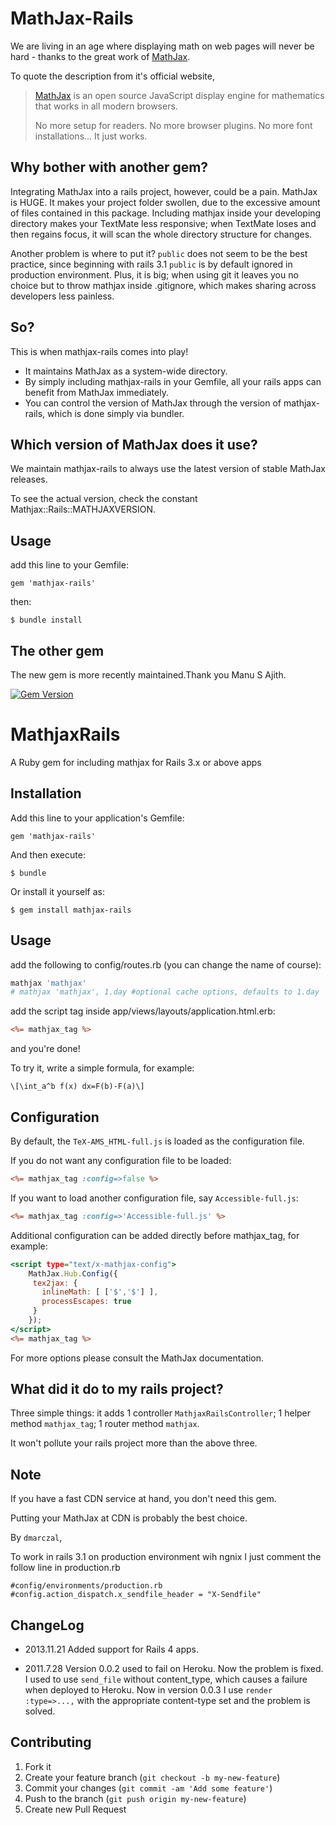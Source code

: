 # MathJax-Rails

We are living in an age where displaying math on web pages will never be hard - thanks to the great work of [MathJax](https://github.com/mathjax/MathJax). 

To quote the description from it's official website,

  > [MathJax](https://github.com/mathjax/MathJax) is an open source JavaScript display engine for mathematics that works in all modern browsers.
  > 
  > No more setup for readers. No more browser plugins. No more font installations… It just works.

## Why bother with another gem?

Integrating MathJax into a rails project, however, could be a pain. MathJax is HUGE. It makes your project folder swollen, due to the excessive amount of files contained in this package. Including mathjax inside your developing directory makes your TextMate less responsive; when TextMate loses and then regains focus, it will scan the whole directory structure for changes.

Another problem is where to put it? `public` does not seem to be the best practice, since beginning with rails 3.1 `public` is by default ignored in production environment. Plus, it is big; when using git it leaves you no choice but to throw mathjax inside .gitignore, which makes sharing across developers less painless.

## So?

This is when mathjax-rails comes into play!

* It maintains MathJax as a system-wide directory.
* By simply including mathjax-rails in your Gemfile, all your rails apps can benefit from MathJax immediately.
* You can control the version of MathJax through the version of mathjax-rails, which is done simply via bundler.

## Which version of MathJax does it use?

We maintain mathjax-rails to always use the latest version of stable MathJax releases.

To see the actual version, check the constant Mathjax::Rails::MATHJAXVERSION.

## Usage

add this line to your Gemfile:

	gem 'mathjax-rails'
  
then:

	$ bundle install

## The other gem

The new gem is more recently maintained.Thank you Manu S Ajith. 

[![Gem Version](https://badge.fury.io/rb/mathjax-rails.png)](http://badge.fury.io/rb/mathjax-rails)
# MathjaxRails

A Ruby gem for including mathjax for Rails 3.x or above apps

## Installation

Add this line to your application's Gemfile:

    gem 'mathjax-rails'

And then execute:

    $ bundle

Or install it yourself as:

    $ gem install mathjax-rails

## Usage


add the following to config/routes.rb (you can change the name of course):

``` ruby
mathjax 'mathjax'
# mathjax 'mathjax', 1.day #optional cache options, defaults to 1.day
```

add the script tag inside app/views/layouts/application.html.erb:

``` rhtml
<%= mathjax_tag %>
```  

and you're done!

To try it, write a simple formula, for example:

	\[\int_a^b f(x) dx=F(b)-F(a)\]

## Configuration

By default, the `TeX-AMS_HTML-full.js` is loaded as the configuration file.

If you do not want any configuration file to be loaded:

``` rhtml
<%= mathjax_tag :config=>false %>
```
If you want to load another configuration file, say `Accessible-full.js`:

``` rhtml
<%= mathjax_tag :config=>'Accessible-full.js' %>
```
Additional configuration can be added directly before mathjax_tag, for example:

``` rhtml
<script type="text/x-mathjax-config">
	MathJax.Hub.Config({
	 tex2jax: {
	   inlineMath: [ ['$','$'] ],
	   processEscapes: true
	 }
	});
</script>
<%= mathjax_tag %>
```

For more options please consult the MathJax documentation.

## What did it do to my rails project?

Three simple things: it adds 1 controller `MathjaxRailsController`; 1 helper method `mathjax_tag`; 1 router method `mathjax`.

It won't pollute your rails project more than the above three.

## Note

If you have a fast CDN service at hand, you don't need this gem.

Putting your MathJax at CDN is probably the best choice.

By `dmarczal`, 

To work in rails 3.1 on production environment wih ngnix I just comment the follow line in production.rb

```
#config/environments/production.rb
#config.action_dispatch.x_sendfile_header = "X-Sendfile"
```



## ChangeLog

* 2013.11.21
Added support for Rails 4 apps.

* 2011.7.28
Version 0.0.2 used to fail on Heroku. Now the problem is fixed. I used to use `send_file` without content_type, which causes a failure when deployed to Heroku. Now in version 0.0.3 I use `render :type=>...,` with the appropriate content-type set and the problem is solved.


## Contributing

1. Fork it
2. Create your feature branch (`git checkout -b my-new-feature`)
3. Commit your changes (`git commit -am 'Add some feature'`)
4. Push to the branch (`git push origin my-new-feature`)
5. Create new Pull Request
